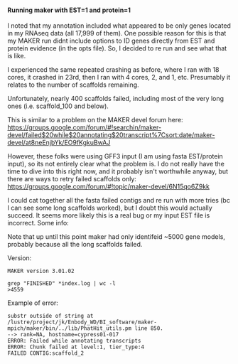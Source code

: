 #### Running maker with EST=1 and protein=1

I noted that my annotation included what appeared to be only genes located in my RNAseq data (all 17,999 of them). One possible reason for this is that my MAKER run didnt include options to ID genes directly from EST and protein evidence (in the opts file). So, I decided to re run and see what that is like.

I experienced the same repeated crashing as before, where I ran with 18 cores, it crashed in 23rd, then I ran with 4 cores, 2, and 1, etc. Presumably it relates to the number of scaffolds remaining.

Unfortunately, nearly 400 scaffolds failed, including most of the very long ones (i.e. scaffold_100 and below).

This is similar to a problem on the MAKER devel forum here:
https://groups.google.com/forum/#!searchin/maker-devel/failed$20while$20annotating$20transcript%7Csort:date/maker-devel/at8neEnjbYk/EO9fKgkuBwAJ

However, these folks were using GFF3 input (I am using fasta EST/protein input), so its not entirely clear what the problem is. I do not really have the time to dive into this right now, and it probably isn't worthwhile anyway, but there are ways to retry failed scaffolds only:
https://groups.google.com/forum/#!topic/maker-devel/6N15qo6Z9kk

I could cat together all the fasta failed contigs and re run with more tries (bc I can see some long scaffolds worked), but I doubt this would actually succeed. It seems more likely this is a real bug or my input EST file is incorrect. Some info:

Note that up until this point maker had only identifeid ~5000 gene models, probably because all the long scaffolds failed.

Version:
```
MAKER version 3.01.02
```

```
grep "FINISHED" *index.log | wc -l
>4559
```

Example of error:

```
substr outside of string at /lustre/project/jk/Enbody_WD/BI_software/maker-mpich/maker/bin/../lib/PhatHit_utils.pm line 850.
--> rank=NA, hostname=cypress01-017
ERROR: Failed while annotating transcripts
ERROR: Chunk failed at level:1, tier_type:4
FAILED CONTIG:scaffold_2
```
